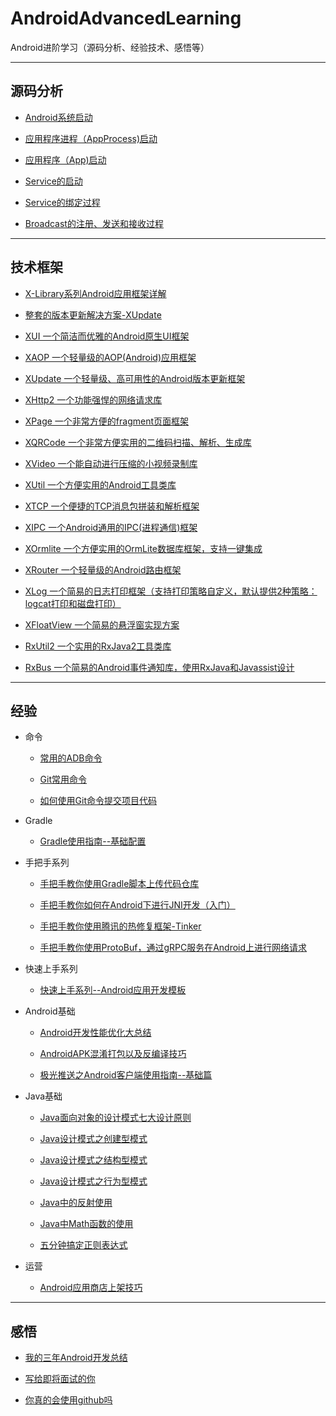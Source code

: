 # AndroidAdvancedLearning

Android进阶学习（源码分析、经验技术、感悟等）

---

## 源码分析

* [Android系统启动](./SourceCodeAnalysis/AndroidSystemStartup.md)

* [应用程序进程（AppProcess)启动](./SourceCodeAnalysis/AppProcessStartup.md)

* [应用程序（App)启动](./SourceCodeAnalysis/AppStartup.md)

* [Service的启动](./SourceCodeAnalysis/ServiceStartup.md)

* [Service的绑定过程](./SourceCodeAnalysis/ServiceBind.md)

* [Broadcast的注册、发送和接收过程](./SourceCodeAnalysis/BroadcastRegisterSendReceive.md)

---

## 技术框架

* [X-Library系列Android应用框架详解](framework/X-Library系列Android应用框架详解.md)

* [整套的版本更新解决方案-XUpdate](./framework/整套的版本更新解决方案-XUpdate.md)

* [XUI 一个简洁而优雅的Android原生UI框架](https://github.com/xuexiangjys/XUI)

* [XAOP 一个轻量级的AOP(Android)应用框架](https://github.com/xuexiangjys/XAOP)

* [XUpdate 一个轻量级、高可用性的Android版本更新框架](https://github.com/xuexiangjys/XUpdate)

* [XHttp2 一个功能强悍的网络请求库](https://github.com/xuexiangjys/XHttp2)

* [XPage 一个非常方便的fragment页面框架](https://github.com/xuexiangjys/XPage)

* [XQRCode 一个非常方便实用的二维码扫描、解析、生成库](https://github.com/xuexiangjys/XQRCode)

* [XVideo 一个能自动进行压缩的小视频录制库](https://github.com/xuexiangjys/XVideo)

* [XUtil 一个方便实用的Android工具类库](https://github.com/xuexiangjys/XUtil)

* [XTCP 一个便捷的TCP消息包拼装和解析框架](https://github.com/xuexiangjys/XTCP)

* [XIPC 一个Android通用的IPC(进程通信)框架](https://github.com/xuexiangjys/XIPC)

* [XOrmlite 一个方便实用的OrmLite数据库框架，支持一键集成](https://github.com/xuexiangjys/XOrmlite)

* [XRouter 一个轻量级的Android路由框架](https://github.com/xuexiangjys/XRouter)

* [XLog 一个简易的日志打印框架（支持打印策略自定义，默认提供2种策略：logcat打印和磁盘打印）](https://github.com/xuexiangjys/XLog)

* [XFloatView 一个简易的悬浮窗实现方案](https://github.com/xuexiangjys/XFloatView)

* [RxUtil2 一个实用的RxJava2工具类库](https://github.com/xuexiangjys/RxUtil2)

* [RxBus 一个简易的Android事件通知库，使用RxJava和Javassist设计](https://github.com/xuexiangjys/RxBus)
---

## 经验

* 命令
    * [常用的ADB命令](https://blog.csdn.net/xuexiangjys/article/details/81027606)
    
    * [Git常用命令](https://blog.csdn.net/xuexiangjys/article/details/79875167)
    
    * [如何使用Git命令提交项目代码](https://blog.csdn.net/xuexiangjys/article/details/79874571)

* Gradle

    * [Gradle使用指南--基础配置](https://blog.csdn.net/xuexiangjys/article/details/79865873)

* 手把手系列

    * [手把手教你使用Gradle脚本上传代码仓库](https://blog.csdn.net/xuexiangjys/article/details/80160954)
    
    * [手把手教你如何在Android下进行JNI开发（入门）](https://juejin.im/post/5c05d0776fb9a049ca371cb6)
    
    * [手把手教你使用腾讯的热修复框架-Tinker](https://juejin.im/post/5b6e8a75e51d45191d7a55e1)
    
    * [手把手教你使用ProtoBuf，通过gRPC服务在Android上进行网络请求](https://juejin.im/post/5c976210f265da6111674f4d)

* 快速上手系列

    * [快速上手系列--Android应用开发模板](https://blog.csdn.net/xuexiangjys/article/details/105154712)

* Android基础

    * [Android开发性能优化大总结](https://blog.csdn.net/xuexiangjys/article/details/83177844)
    
    * [AndroidAPK混淆打包以及反编译技巧](https://blog.csdn.net/xuexiangjys/article/details/64904698)
    
    * [极光推送之Android客户端使用指南--基础篇](https://blog.csdn.net/xuexiangjys/article/details/103994622)

* Java基础

    * [Java面向对象的设计模式七大设计原则](https://blog.csdn.net/xuexiangjys/article/details/78924201)
    
    * [Java设计模式之创建型模式](https://blog.csdn.net/xuexiangjys/article/details/78924434)
    
    * [Java设计模式之结构型模式](https://blog.csdn.net/xuexiangjys/article/details/78924859)
    
    * [Java设计模式之行为型模式](https://blog.csdn.net/xuexiangjys/article/details/78924918)
    
    * [Java中的反射使用](https://xuexiangjys.blog.csdn.net/article/details/88146035)
    
    * [Java中Math函数的使用](https://xuexiangjys.blog.csdn.net/article/details/79849888)

    * [五分钟搞定正则表达式](https://blog.csdn.net/xuexiangjys/article/details/102798641)

* 运营
    
    * [Android应用商店上架技巧](./experience/Android应用商店上架技巧.md)

---

## 感悟

* [我的三年Android开发总结](./Chatting/我的三年Android开发总结.md)

* [写给即将面试的你](./Chatting/写给即将面试的你.md)

* [你真的会使用github吗](./Chatting/你真的会使用github吗.md)

